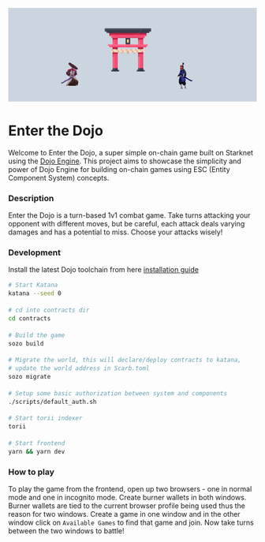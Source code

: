 <p align="center"><img src=".github/etd.png" /></p>

# Enter the Dojo

Welcome to Enter the Dojo, a super simple on-chain game built on Starknet using
the [Dojo Engine](https://github.com/dojoengine/dojo). This project aims to
showcase the simplicity and power of Dojo Engine for building on-chain games
using ESC (Entity Component System) concepts.

### Description

Enter the Dojo is a turn-based 1v1 combat game. Take turns attacking your
opponent with different moves, but be careful, each attack deals varying damages
and has a potential to miss. Choose your attacks wisely!

### Development

Install the latest Dojo toolchain from here
[installation guide](https://book.dojoengine.org/getting-started/quick-start.html)

```bash
# Start Katana
katana --seed 0

# cd into contracts dir
cd contracts

# Build the game
sozo build

# Migrate the world, this will declare/deploy contracts to katana,
# update the world address in Scarb.toml
sozo migrate

# Setup some basic authorization between system and components
./scripts/default_auth.sh

# Start torii indexer
torii

# Start frontend
yarn && yarn dev
```

### How to play

To play the game from the frontend, open up two browsers - one in normal mode
and one in incognito mode. Create burner wallets in both windows. Burner wallets
are tied to the current browser profile being used thus the reason for two
windows. Create a game in one window and in the other window click on
`Available Games` to find that game and join. Now take turns between the two
windows to battle!
